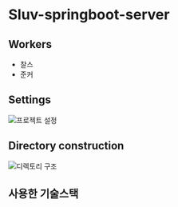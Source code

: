 # Sluv-springboot-server

## Workers
- 찰스
- 준커

## Settings

![프로젝트 설정](https://user-images.githubusercontent.com/101792740/218247298-0e23cbfe-7977-48a0-b9b9-68167ac27d7e.png)


## Directory construction
![디렉토리 구조](https://user-images.githubusercontent.com/101792740/218247172-5848fbd1-d139-42e6-a2c9-a95e89ef6d19.png)

## 사용한 기술스택

